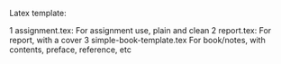 Latex template:

1   assignment.tex:     For assignment use, plain and clean
2   report.tex:         For report, with a cover
3   simple-book-template.tex    For book/notes, with contents, preface,
    reference, etc


